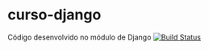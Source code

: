 # curso-django
Código desenvolvido no módulo de Django
[![Build Status](https://app.travis-ci.com/DavidSilveira80/curso-django.svg?token=QgyzozAWYTGSBLzXw1BJ&branch=main)](https://app.travis-ci.com/DavidSilveira80/curso-django)